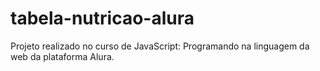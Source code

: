 # tabela-nutricao-alura
Projeto realizado no curso de JavaScript: Programando na linguagem da web da plataforma Alura.
